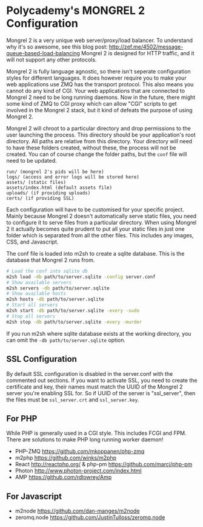 Polycademy's MONGREL 2 Configuration
====================================

Mongrel 2 is a very unique web server/proxy/load balancer. To understand why it's so awesome, see this blog post: http://zef.me/4502/message-queue-based-load-balancing Mongrel 2 is designed for HTTP traffic, and it will not support any other protocols.

Mongrel 2 is fully language agnostic, so there isn't seperate configuration styles for different languages. It does however require you to make your web applications use ZMQ has the transport protocol. This also means you cannot do any kind of CGI. Your web applications that are connected to Mongrel 2 need to be long running daemons. Now in the future, there might some kind of ZMQ to CGI proxy which can allow "CGI" scripts to get involved in the Mongrel 2 stack, but it kind of defeats the purpose of using Mongrel 2.

Mongrel 2 will chroot to a particular directory and drop permissions to the user launching the process. This directory should be your application's root directory. All paths are relative from this directory. Your directory will need to have these folders created, without these, the process will not be created. You can of course change the folder paths, but the `conf` file will need to be updated.

```
run/ (mongrel 2's pids will be here)
logs/ (access and error logs will be stored here)
assets/ (static files)
assets/index.html (default assets file)
uploads/ (if providing uploads)
certs/ (if providing SSL)
```

Each configuration will have to be customised for your specific project. Mainly because Mongrel 2 doesn't automatically serve static files, you need to configure it to serve files from a particular directory. When using Mongrel 2 it actually becomes quite prudent to put all your static files in just one folder which is separated from all the other files. This includes any images, CSS, and Javascript.

The conf file is loaded into m2sh to create a sqlite database. This is the database that Mongrel 2 runs from.

```sh
# Load the conf into sqlite db
m2sh load -db path/to/server.sqlite -config server.conf
# Show available servers
m2sh servers -db path/to/server.sqlite
# Show available hosts
m2sh hosts -db path/to/server.sqlite
# Start all servers
m2sh start -db path/to/server.sqlite -every -sudo
# Stop all servers
m2sh stop -db path/to/server.sqlite -every -murder
```

If you run m2sh where sqlite database exists at the working directory, you can omit the `-db path/to/server.sqlite` option.

SSL Configuration
-----------------

By default SSL configuration is disabled in the server.conf with the commented out sections. If you want to activate SSL, you need to create the certificate and key, their names must match the UUID of the Mongrel 2 server you're enabling SSL for. So if UUID of the server is "ssl_server", then the files must be `ssl_server.crt` and `ssl_server.key`.

For PHP
-------

While PHP is generally used in a CGI style. This includes FCGI and FPM. There are solutions to make PHP long running worker daemon!

* PHP-ZMQ https://github.com/mkoppanen/php-zmq
* m2php https://github.com/winks/m2php
* React http://reactphp.org/ & php-pm https://github.com/marcj/php-pm
* Photon http://www.photon-project.com/index.html
* AMP https://github.com/rdlowrey/Amp

For Javascript
--------------

* m2node https://github.com/dan-manges/m2node
* zeromq.node https://github.com/JustinTulloss/zeromq.node